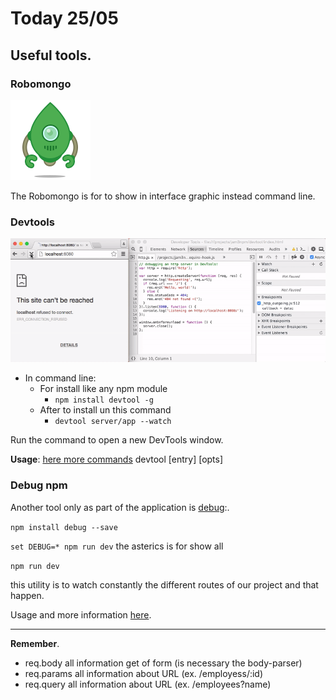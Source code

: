 # Today 25/05 

## Useful tools.

### Robomongo


[![Robomongo](img/robomongo.png)](https://robomongo.org/)

The Robomongo is for to show in interface graphic instead command line.

### Devtools

[![img/devtools.gif](img/devtools.gif)](https://www.npmjs.com/package/devtool)


- In command line:
    + For install like any npm module
        * ``npm install devtool -g``
    + After to install un this command
        * ``devtool server/app --watch``


Run the command to open a new DevTools window.

**Usage**: [here more commands](https://www.npmjs.com/package/devtool#usage)
  devtool [entry] [opts]
 

### Debug npm

Another tool only as part of the application is [debug](https://www.npmjs.com/package/debug):.

``npm install debug --save``

``set DEBUG=* npm run dev`` the asterics is for show all

``npm run dev``

this utility is to watch constantly the different routes of our project and that happen.

Usage and more information [here](https://www.npmjs.com/package/debug#usage).

---

**Remember**.

* req.body all information get of form (is necessary the body-parser)
* req.params all information about URL (ex. /employess/:id)
* req.query all information about URL (ex. /employees?name)
